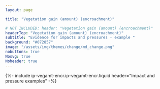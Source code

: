```yaml
---
layout: page

title: "Vegetation gain (amount) (encroachment)"

# NOT INCLUDED: header: "Vegetation gain (amount) (encroachment)"
headerTop: "Vegetation gain (amount) (encroachment)"
subtitle: "Evidence for impacts and pressures - example " 
background: "#072857"
image: "/assets/img/themes/change/md_change.png"
nobuttons: true
Nosvg: true
Noheader: true
---
```


{%-
include ip-vegamt-encr.ip-vegamt-encr.liquid
header="Impact and pressure examples"
-%}
